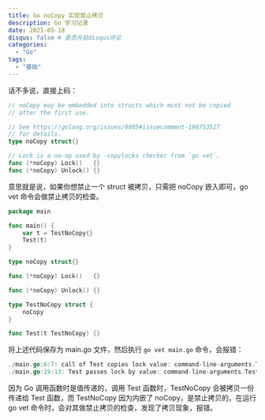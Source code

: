 ```yaml
---
title: Go noCopy 实现禁止拷贝
description: Go 学习记录
date: 2021-05-18
disqus: false # 是否开启disqus评论
categories:
  - "Go"
tags:
  - "基础"
---
```


<!--more-->

话不多说，直接上码：
```go
// noCopy may be embedded into structs which must not be copied
// after the first use.

// See https://golang.org/issues/8005#issuecomment-190753527
// for details.
type noCopy struct{}

// Lock is a no-op used by -copylocks checker from `go vet`.
func (*noCopy) Lock()   {}
func (*noCopy) Unlock() {}
```

意思就是说，如果你想禁止一个 struct 被拷贝，只需把 noCopy 嵌入即可，go vet 命令会做禁止拷贝的检查。
```go
package main

func main() {
	var t = TestNoCopy{}
	Test(t)
}

type noCopy struct{}

func (*noCopy) Lock()   {}

func (*noCopy) Unlock() {}

type TestNoCopy struct {
	noCopy
}

func Test(t TestNoCopy) {}
```
将上述代码保存为 main.go 文件，然后执行 `go vet main.go` 命令，会报错：
```go
./main.go:6:7: call of Test copies lock value: command-line-arguments.TestNoCopy
./main.go:19:13: Test passes lock by value: command-line-arguments.TestNoCopy
```
因为 Go 调用函数时是值传递的，调用 Test 函数时，TestNoCopy 会被拷贝一份传递给 Test 函数，而 TestNoCopy 因为内嵌了 noCopy，是禁止拷贝的，在运行 go vet 命令时，会对其做禁止拷贝的检查，发现了拷贝现象，报错。
